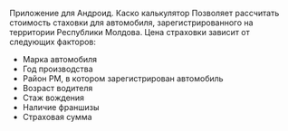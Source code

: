 Приложение для Андроид.
Каско калькулятор
Позволяет рассчитать стоимость стаховки для автомобиля,
зарегистрированного на территории Республики Молдова.
Цена страховки зависит от следующих факторов:
  - Марка автомобиля
  - Год производства
  - Район РМ, в котором зарегистрирован автомобиль
  - Возраст водителя
  - Стаж вождения
  - Наличие франшизы
  - Страховая сумма
